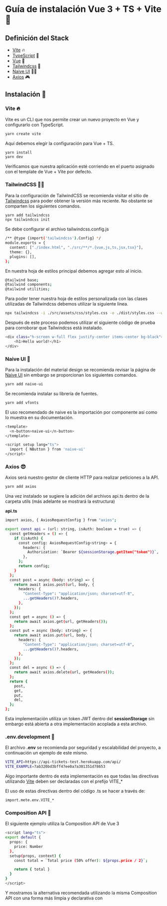 # Guía de instalación Vue 3 + TS + Vite 💎

## Definición del Stack

- [Vite] 🔥
- [TypeScript] 👀
- [Vue] 💍
- [Tailwindcss] 🎪
- [Naive UI] 💅🏻
- [Axios] 🎮

## Instalación 🎈

### Vite 🔥

Vite es un CLI que nos permite crear un nuevo proyecto en Vue y configurarlo con TypeScript.

```sh
yarn create vite
```

Aquí debemos elegir la configuración para Vue + TS.

```sh
yarn install
yarn dev
```

Verificamos que nuestra aplicación esté corriendo en el puerto asignado con el template de Vue + Vite por defecto.

### TailwindCSS 💅🏻

Para la configuración de TailwindCSS se recomienda visitar el sitio de [Tailwindcss] para poder obtener la versión más reciente. No obstante se comparten los siguientes comandos.

```sh
yarn add tailwindcss
npx tailwindcss init
```

Se debe configurar el archivo tailwindcss.config.js

```sh
/** @type {import('tailwindcss').Config} */
module.exports = {
  content: ["./index.html", "./src/**/*.{vue,js,ts,jsx,tsx}"],
  theme: {},
  plugins: [],
};
```

En nuestra hoja de estilos principal debemos agregar esto al inicio.

```sh
@tailwind base;
@tailwind components;
@tailwind utilities;
```

Para poder tener nuestra hoja de estilos personalizada con las clases utilizadas de Tailwindcss debemos utilizar la siguiente línea.

```sh
npx tailwindcss -i ./src/assets/css/styles.css -o ./dist/styles.css --watch
```

Después de este proceso podemos utilizar el siguiente código de prueba para corroborar que Tailwindcss está instalado.

```sh
<div class="h-screen w-full flex justify-center items-center bg-black">
    <h1>Hello world!</h1>
</div>
```

### Naive UI 🎪

Para la instalación del material design se recomienda revisar la página de [Naive UI] sin embargo se proporcionan los siguientes comandos.

```sh
yarn add naive-ui
```

Se recomienda instalar su librería de fuentes.

```sh
yarn add vfonts
```

El uso recomendado de naive es la importación por componente así como lo muestra en su documentación.

```sh
<template>
  <n-button>naive-ui</n-button>
</template>

<script setup lang="ts">
  import { NButton } from 'naive-ui'
</script>
```

### Axios 😎

Axios será nuestro gestor de cliente HTTP para realizar peticiones a la API.

```sh
yarn add axios
```

Una vez instalado se sugiere la adición del archivos api.ts dentro de la carpeta utils (más adelante se mostrará la estructura)

**api.ts**

```sh
import axios, { AxiosRequestConfig } from "axios";

export const api = (url: string, isAuth: boolean = true) => {
  const getHeaders = () => {
    if (isAuth) {
      const config: AxiosRequestConfig<string> = {
        headers: {
          Authorization: `Bearer ${sessionStorage.getItem("token")}`,
        },
      };
      return config;
    }
  };
  const post = async (body: string) => {
    return await axios.post(url, body, {
      headers: {
        "Content-Type": "application/json; charset=utf-8",
        ...getHeaders()?.headers,
      },
    });
  };
  const get = async () => {
    return await axios.get(url, getHeaders());
  };
  const put = async (body: string) => {
    return await axios.put(url, body, {
      headers: {
        "Content-Type": "application/json; charset=utf-8",
        ...getHeaders()?.headers,
      },
    });
  };
  const del = async () => {
    return await axios.delete(url, getHeaders());
  };
  return {
    post,
    get,
    put,
    del,
  };
};
```

Esta implementación utiliza un token JWT dentro del **sessionStorage** sin embargo está abierta a otra implementación acoplada a esta archivo.

### .env.development 👀

El archivo **.env** se recomienda por seguridad y escalabilidad del proyecto, a continuación un ejemplo de este mismo.

```sh
VITE_API=https://api-tickets-test.herokuapp.com/api/
VITE_EXAMPLE=7ab320bd3bff47ee0a7a301351d78653
```

Algo importante dentro de esta implementación es que todas las directivas utilizando [Vite] deben ser declaradas con el prefijo VITE\_\*

El uso de estas directivas dentro del código .ts se hacer a través de:

```sh
import.mete.env.VITE_*
```

### Composition API 🎉

El siguiente ejemplo utiliza la Composition API de Vue 3

```sh
<script lang="ts">
export default {
  props: {
    price: Number
  },
  setup(props, context) {
    const total = `Total price (50% offer): ${props.price / 2}`;

    return { total }
  }
}
</script>
```

Y mostramos la alternativa recomendada utilizando la misma Composition API con una forma más limpia y declarativa
con <script setup lang="ts">

```sh
<script lang="ts" setup>
import { Some } from "../../domain/entites/some";

type MyComponentProps = {
 some: Some
};

const myNumber = ref<number>(0);

onMounted(() => {
 console.log("hello world!");
});

defineProps<MyComponentProps>();
</script>
```

### Arquitectura del proyecto 😆

##### main.ts

Para la creación del la aplicación se sugiere la siguiente sintaxis de **main.ts** donde podemos ver una implementación de Vue Router que se muestra más adelante y un uso no recomendado (solo para pruebas) de Naive

```sh
import naive from "naive-ui";
import { createApp } from "vue";
import App from "./App.vue";
import "./assets/css/style.css";
import router from "./router";

const app = createApp(App);
app.use(router); // Definición de nuestras rutas con Vue Router
app.use(naive); // No recomendado, alternativa es llamar el componente cuando se requiera
app.mount("#app");
```

##### router.ts

El siguiente es un ejemplo del router ya con la adición de TS.

```sh
import { createRouter, createWebHistory, RouteRecordRaw } from "vue-router";

const routes: Array<RouteRecordRaw> = [
  { path: "/", component: () => import("...") },
];

const router = createRouter({
  history: createWebHistory(),
  routes,
});

export default router;
```

Estructura de archivos sugerida (Tree)

```sh
- src/
- - assets/
- - - css/
- - - - styles.css
- - - images/
- - - json/
- - components/
- - - *.vue
- - modules/
- - - my-module/
- - - - domain/
- - - - - entites/
- - - - - interfaces/
- - - - infrestructure/
- - - - web/
- - - - - components/
- - - - - - MyModule*.vue
- - - - - hooks/
- - - - - *Page.vue
- - utils/
- - - api.ts
- - - *.ts
```

Para más información con respecto al desarrollo basado en esta arquitectura de carpetas mirar el código que se presenta como ejemplo.

## License 😁

MIT

**Oscar Juárez**

[//]: # "These are reference links used in the body of this note and get stripped out when the markdown processor does its job. There is no need to format nicely because it shouldn't be seen. Thanks SO - http://stackoverflow.com/questions/4823468/store-comments-in-markdown-syntax"
[vite]: https://vitejs.dev
[typescript]: https://www.typescriptlang.org
[vue]: https://vuejs.org/
[tailwindcss]: https://tailwindcss.com/
[naive ui]: https://www.naiveui.com/en-US/light
[axios]: https://axios-http.com/docs/intro
